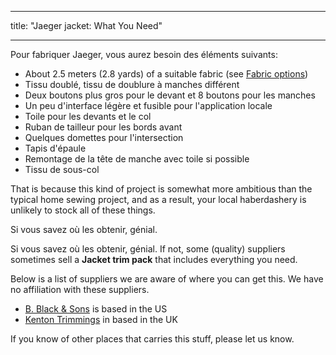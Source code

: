 - - -
title: "Jaeger jacket: What You Need"
- - -

Pour fabriquer Jaeger, vous aurez besoin des éléments suivants:

- About 2.5 meters (2.8 yards) of a suitable fabric (see [Fabric options](#fabric-options))
- Tissu doublé, tissu de doublure à manches différent
- Deux boutons plus gros pour le devant et 8 boutons pour les manches
- Un peu d'interface légère et fusible pour l'application locale
- Toile pour les devants et le col
- Ruban de tailleur pour les bords avant
- Quelques domettes pour l'intersection
- Tapis d'épaule
- Remontage de la tête de manche avec toile si possible
- Tissu de sous-col

<Note>

That is because this kind of project is somewhat more ambitious than the
typical home sewing project, and as a result, your local haberdashery is
unlikely to stock all of these things.

Si vous savez où les obtenir, génial.

Si vous savez où les obtenir, génial. If not, some (quality) suppliers
sometimes sell a **Jacket trim pack** that includes everything you need.

Below is a list of suppliers we are aware of where you can get this.
We have no affiliation with these suppliers.

- [B. Black & Sons](https://www.bblackandsons.com/) is based in the US
- [Kenton Trimmings](http://kentontrimmings.co.uk/shop/) in based in the UK

If you know of other places that carries this stuff, please let us know.

</Note>
